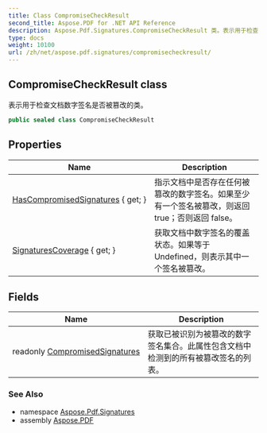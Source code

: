 ```yaml
---
title: Class CompromiseCheckResult
second_title: Aspose.PDF for .NET API Reference
description: Aspose.Pdf.Signatures.CompromiseCheckResult 类。表示用于检查文档数字签名是否被篡改的类
type: docs
weight: 10100
url: /zh/net/aspose.pdf.signatures/compromisecheckresult/
---
```

## CompromiseCheckResult class

表示用于检查文档数字签名是否被篡改的类。

```csharp
public sealed class CompromiseCheckResult
```

## Properties

| Name | Description |
| --- | --- |
| [HasCompromisedSignatures](../../aspose.pdf.signatures/compromisecheckresult/hascompromisedsignatures/) { get; } | 指示文档中是否存在任何被篡改的数字签名。如果至少有一个签名被篡改，则返回 true；否则返回 false。 |
| [SignaturesCoverage](../../aspose.pdf.signatures/compromisecheckresult/signaturescoverage/) { get; } | 获取文档中数字签名的覆盖状态。如果等于 Undefined，则表示其中一个签名被篡改。 |

## Fields

| Name | Description |
| --- | --- |
| readonly [CompromisedSignatures](../../aspose.pdf.signatures/compromisecheckresult/compromisedsignatures/) | 获取已被识别为被篡改的数字签名集合。此属性包含文档中检测到的所有被篡改签名的列表。 |

### See Also

* namespace [Aspose.Pdf.Signatures](../../aspose.pdf.signatures/)
* assembly [Aspose.PDF](../../)